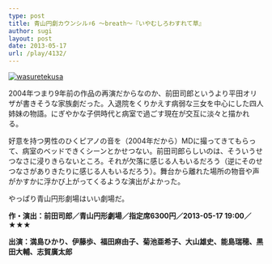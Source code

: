 ```yaml
---
type: post
title: 青山円劇カウンシル♯6 ～breath～『いやむしろわすれて草』
author: sugi
layout: post
date: 2013-05-17
url: /play/4132/
---
```

<a href="http://i0.wp.com/asharpminor.com/wp-content/uploads/2013/05/wasuretekusa.jpg" onclick="_gaq.push(['_trackEvent', 'outbound-article', 'http://i0.wp.com/asharpminor.com/wp-content/uploads/2013/05/wasuretekusa.jpg?resize=169%2C240', '']);" ><img src="http://i0.wp.com/asharpminor.com/wp-content/uploads/2013/05/wasuretekusa.jpg?resize=169%2C240" alt="wasuretekusa" class="alignleft wp-image-4248" data-recalc-dims="1" /></a>

2004年つまり9年前の作品の再演だからなのか、前田司郎というより平田オリザが書きそうな家族劇だった。入退院をくりかえす病弱な三女を中心にした四人姉妹の物語。にぎやかな子供時代と病室で過ごす現在が交互に淡々と描かれる。

好意を持つ男性のひくピアノの音を（2004年だから）MDに撮ってきてもらって、病室のベッドできくシーンとかせつない。前田司郎らしいのは、そういうせつなさに浸りきらないところ。それが欠落に感じる人もいるだろう（逆にそのせつなさがありきたりに感じる人もいるだろう）。舞台から離れた場所の物音や声がかすかに浮かび上がってくるような演出がよかった。

やっぱり青山円形劇場はいい劇場だ。

**作・演出：前田司郎／青山円形劇場／指定席6300円／2013-05-17 19:00／★★★**

**出演：満島ひかり、伊藤歩、福田麻由子、菊池亜希子、大山雄史、能島瑞穂、黒田大輔、志賀廣太郎**
